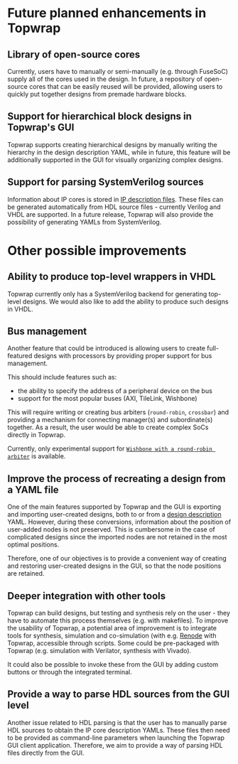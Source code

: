 # Future planned enhancements in Topwrap

## Library of open-source cores

Currently, users have to manually or semi-manually (e.g. through FuseSoC) supply all of the cores used in the design. In future, a repository of open-source cores that can be easily reused will be provided, allowing users to quickly put together designs from premade hardware blocks.

## Support for hierarchical block designs in Topwrap's GUI

Topwrap supports creating hierarchical designs by manually writing the hierarchy in the design description YAML, while in future, this feature will be additionally supported in the GUI for visually organizing complex designs.

## Support for parsing SystemVerilog sources

Information about IP cores is stored in [IP description files](../description_files.md#ip-description-files). These files can be generated automatically from HDL source files - currently Verilog and VHDL are supported. In a future release, Topwrap will also provide the possibility of generating YAMLs from SystemVerilog.

# Other possible improvements

## Ability to produce top-level wrappers in VHDL

Topwrap currently only has a SystemVerilog backend for generating top-level designs. We would also like to add the ability to produce such designs in VHDL.

## Bus management

Another feature that could be introduced is allowing users to create full-featured designs with processors by providing proper support for bus management.

This should include features such as:

* the ability to specify the address of a peripheral device on the bus
* support for the most popular buses (AXI, TileLink, Wishbone)

This will require writing or creating bus arbiters (`round-robin`, `crossbar`) and providing a mechanism for connecting manager(s) and subordinate(s) together. As a result, the user would be able to create complex SoCs directly in Topwrap.

Currently, only experimental support for [`Wishbone with a round-robin arbiter`](../interconnect_gen.md#wishbone-round-robin) is available.

## Improve the process of recreating a design from a YAML file

One of the main features supported by Topwrap and the GUI is exporting and importing user-created designs, both to or from a [design description](../description_files.md#design-description) YAML. However, during these conversions, information about the position of user-added nodes is not preserved. This is cumbersome in the case of complicated designs since the imported nodes are not retained in the most optimal positions.

Therefore, one of our objectives is to provide a convenient way of creating and restoring user-created designs in the GUI, so that the node positions are retained.

## Deeper integration with other tools

Topwrap can build designs, but testing and synthesis rely on the user - they have to automate this process themselves (e.g. with makefiles). To improve the usability of Topwrap, a potential area of improvement is to integrate tools for synthesis, simulation and co-simulation (with e.g. [Renode](https://www.renode.io) with Topwrap, accessible through scripts. Some could be pre-packaged with Topwrap (e.g. simulation with Verilator, synthesis with Vivado).

It could also be possible to invoke these from the GUI by adding custom buttons or through the integrated terminal.

## Provide a way to parse HDL sources from the GUI level

Another issue related to HDL parsing is that the user has to manually parse HDL sources to obtain the IP core description YAMLs. These files then need to be provided as command-line parameters when launching the Topwrap GUI client application. Therefore, we aim to provide a way of parsing HDL files directly from the GUI.
